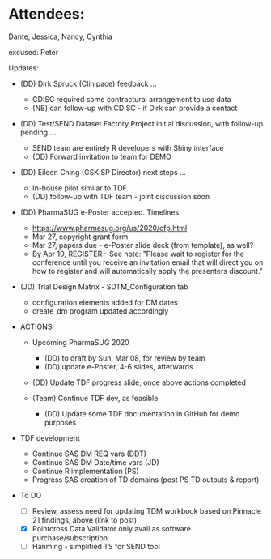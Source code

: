 # Attendees:
Dante, Jessica, Nancy, Cynthia

excused:
Peter

Updates:
* (DD) Dirk Spruck (Clinipace) feedback ... 
  * CDISC required some contractural arrangement to use data
  * (NB) can follow-up with CDISC - if Dirk can provide a contact

* (DD) Test/SEND Dataset Factory Project initial discussion, with follow-up pending ... 
  * SEND team are entirely R developers with Shiny interface
  * (DD) Forward invitation to team for DEMO

* (DD) Eileen Ching (GSK SP Director) next steps ...
  * In-house pilot similar to TDF 
  * (DD) follow-up with TDF team - joint discussion soon

* (DD) PharmaSUG e-Poster accepted. Timelines:
  * https://www.pharmasug.org/us/2020/cfp.html
  * Mar 27, copyright grant form
  * Mar 27, papers due - e-Poster slide deck (from template), as well?
  * By Apr 10, REGISTER - See note: "Please wait to register for the conference until you receive an invitation email that will direct you on how to register and will automatically apply the presenters discount."

* (JD) Trial Design Matrix - SDTM_Configuration tab
  * configuration elements added for DM dates
  * create_dm program updated accordingly

* ACTIONS:
  * Upcoming PharmaSUG 2020
    * (DD) to draft by Sun, Mar 08, for review by team
    * (DD) update e-Poster, 4-6 slides, afterwards

  * (DD) Update TDF progress slide, once above actions completed

  * (Team) Continue TDF dev, as feasible
    * (DD) Update some TDF documentation in GitHub for demo purposes

* TDF development
  * Continue SAS DM REQ vars (DDT)
  * Continue SAS DM Date/time vars (JD)
  * Continue R implementation (PS)
  * Progress SAS creation of TD domains (post PS TD outputs & report)

* To DO
  * [ ] Review, assess need for updating TDM workbook based on Pinnacle 21 findings, above (link to post)
  * [X] Pointcross Data Validator only avail as software purchase/subscription
  * [ ] Hanming - simplified TS for SEND tool
